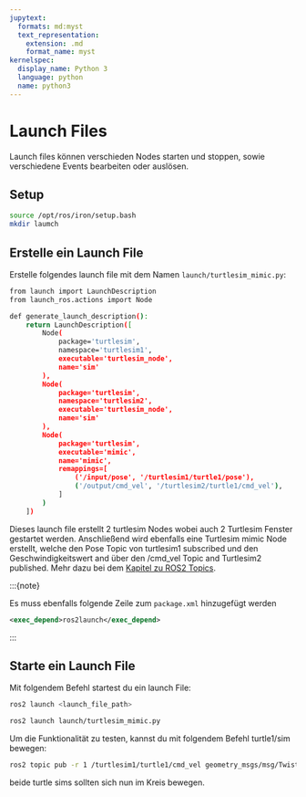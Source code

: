 ```yaml
---
jupytext:
  formats: md:myst
  text_representation:
    extension: .md
    format_name: myst
kernelspec:
  display_name: Python 3
  language: python
  name: python3
---
```


# Launch Files

Launch files können verschieden Nodes starten und stoppen, sowie verschiedene Events bearbeiten oder auslösen.


## Setup

```bash
source /opt/ros/iron/setup.bash
mkdir laumch
```

## Erstelle ein Launch File

Erstelle folgendes launch file mit dem Namen `launch/turtlesim_mimic.py`:

```bash
from launch import LaunchDescription
from launch_ros.actions import Node

def generate_launch_description():
    return LaunchDescription([
        Node(
            package='turtlesim',
            namespace='turtlesim1',
            executable='turtlesim_node',
            name='sim'
        ),
        Node(
            package='turtlesim',
            namespace='turtlesim2',
            executable='turtlesim_node',
            name='sim'
        ),
        Node(
            package='turtlesim',
            executable='mimic',
            name='mimic',
            remappings=[
                ('/input/pose', '/turtlesim1/turtle1/pose'),
                ('/output/cmd_vel', '/turtlesim2/turtle1/cmd_vel'),
            ]
        )
    ])
```

Dieses launch file erstellt 2 turtlesim Nodes wobei auch 2 Turtlesim Fenster gestartet werden. Anschließend wird ebenfalls eine Turtlesim mimic Node erstellt, welche den Pose Topic von turtlesim1 subscribed und den Geschwindigkeitswert and über den /cmd_vel Topic and Turtlesim2 published. Mehr dazu bei dem [Kapitel zu ROS2 Topics](../topic).

:::{note}

Es muss ebenfalls folgende Zeile zum `package.xml` hinzugefügt werden
```xml
<exec_depend>ros2launch</exec_depend>
```

:::



## Starte ein Launch File


Mit folgendem Befehl startest du ein launch File:

```bash
ros2 launch <launch_file_path>
```

```bash
ros2 launch launch/turtlesim_mimic.py
```

Um die Funktionalität zu testen, kannst du mit folgendem Befehl turtle1/sim bewegen:

```bash
ros2 topic pub -r 1 /turtlesim1/turtle1/cmd_vel geometry_msgs/msg/Twist "{linear: {x: 2.0, y: 0.0, z: 0.0}, angular: {x: 0.0, y: 0.0, z: -1.8}}"
```

beide turtle sims sollten sich nun im Kreis bewegen.



